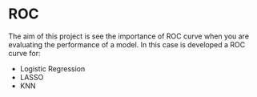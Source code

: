 # ROC

The aim of this project is see the importance of ROC curve when you are evaluating the performance of a model. In this case is developed a ROC curve for:
- Logistic Regression
- LASSO
- KNN
